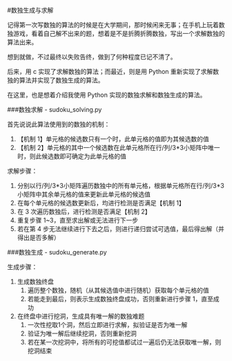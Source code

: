 #数独生成与求解

记得第一次写数独的算法的时候是在大学期间，那时候闲来无事；在手机上玩着数独游戏，看着自己解不出来的题，想着是不是折腾折腾数独，写出一个求解数独的算法出来。

想到就做，不过最终以失败告终，做到了何种程度已记不清了。

后来，用 c 实现了求解数独的算法；而最近，则是用 Python 重新实现了求解数独的算法并实现了数独生成的算法。

在这里，也是想着介绍我使用 Python 实现的数独求解和数独生成的算法。

###数独求解 - sudoku_solving.py

首先说说此算法使用到的数独的机制：

1. 【机制 1】单元格的候选数只有一个时，此单元格的值即为其候选数的值
2. 【机制 2】单元格的其中一个候选数在此单元格所在行/列/3*3小矩阵中唯一时，则此候选数即可确定为此单元格的值

求解步骤：

1. 分别以行/列/3\*3小矩阵遍历数独中的所有单元格，根据单元格所在行/列/3*3小矩阵中其余单元格的值来更新此单元格的候选值
2. 在每个单元格的候选数更新后，均进行检测是否满足【机制 1】
3. 在 3 次遍历数独后，进行检测是否满足【机制 2】
4. 重复步骤 1~3，直至求出解或无法进行下一步
5. 若在第 4 步无法继续进行下去之后，则进行递归尝试可选值，最后得出解（并得出是否多解）


###数独生成 - sudoku_generate.py

生成步骤：

1. 生成数独终盘
    1. 遍历整个数独，随机（从其候选值中进行随机）获取每个单元格的值
    2. 若能走到最后，则表示生成数独终盘成功，否则重新进行步骤 1，直至成功
2. 在终盘中进行挖洞，生成具有唯一解的数独难题
    1. 一次性挖取1个洞，然后立即进行求解，拟验证是否为唯一解
    2. 验证为唯一解后继续挖洞，否则重新挖洞
    3. 若在某一次挖洞中，将所有的可挖值都试过一遍后仍无法获取唯一解，则挖洞结束
